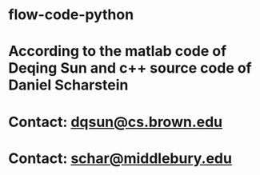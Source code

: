 # flow-code-python

#   According to the matlab code of Deqing Sun and c++ source code of Daniel Scharstein  
#   Contact: dqsun@cs.brown.edu
#   Contact: schar@middlebury.edu

